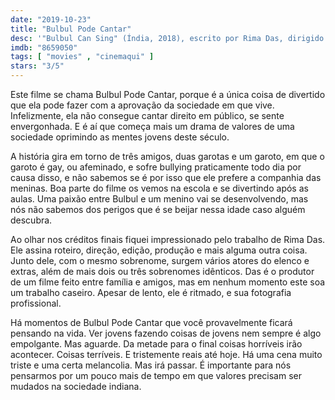 ```yaml
---
date: "2019-10-23"
title: "Bulbul Pode Cantar"
desc: '"Bulbul Can Sing" (Índia, 2018), escrito por Rima Das, dirigido por Rima Das, com Pakija Begam, Arnali Das e Manabendra Das. Escrito para o CinemAqui na cobertura da #mostrasp.'
imdb: "8659050"
tags: [ "movies" , "cinemaqui" ]
stars: "3/5"
---
```

Este filme se chama Bulbul Pode Cantar, porque é a única coisa de divertido que ela pode fazer com a aprovação da sociedade em que vive. Infelizmente, ela não consegue cantar direito em público, se sente envergonhada. E é aí que começa mais um drama de valores de uma sociedade oprimindo as mentes jovens deste século.

A história gira em torno de três amigos, duas garotas e um garoto, em que o garoto é gay, ou afeminado, e sofre bullying praticamente todo dia por causa disso, e não sabemos se é por isso que ele prefere a companhia das meninas. Boa parte do filme os vemos na escola e se divertindo após as aulas. Uma paixão entre Bulbul e um menino vai se desenvolvendo, mas nós não sabemos dos perigos que é se beijar nessa idade caso alguém descubra.

Ao olhar nos créditos finais fiquei impressionado pelo trabalho de Rima Das. Ele assina roteiro, direção, edição, produção e mais alguma outra coisa. Junto dele, com o mesmo sobrenome, surgem vários atores do elenco e extras, além de mais dois ou três sobrenomes idênticos. Das é o produtor de um filme feito entre família e amigos, mas em nenhum momento este soa um trabalho caseiro. Apesar de lento, ele é ritmado, e sua fotografia profissional.

Há momentos de Bulbul Pode Cantar que você provavelmente ficará pensando na vida. Ver jovens fazendo coisas de jovens nem sempre é algo empolgante. Mas aguarde. Da metade para o final coisas horríveis irão acontecer. Coisas terríveis. E tristemente reais até hoje. Há uma cena muito triste e uma certa melancolia. Mas irá passar. É importante para nós pensarmos por um pouco mais de tempo em que valores precisam ser mudados na sociedade indiana.
